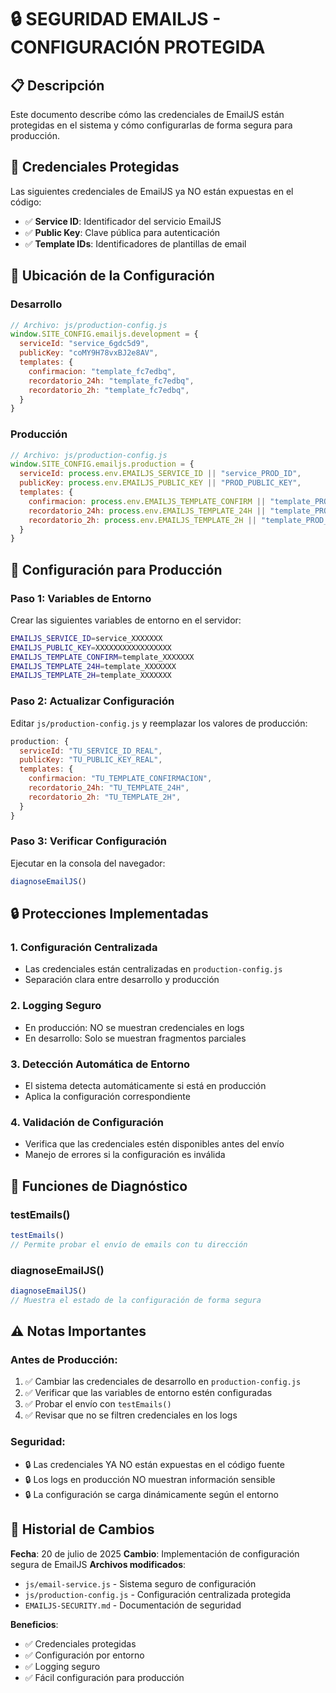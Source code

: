 # 🔒 SEGURIDAD EMAILJS - CONFIGURACIÓN PROTEGIDA

## 📋 Descripción

Este documento describe cómo las credenciales de EmailJS están protegidas en el sistema y cómo configurarlas de forma segura para producción.

## 🔐 Credenciales Protegidas

Las siguientes credenciales de EmailJS ya NO están expuestas en el código:

- ✅ **Service ID**: Identificador del servicio EmailJS
- ✅ **Public Key**: Clave pública para autenticación
- ✅ **Template IDs**: Identificadores de plantillas de email

## 📂 Ubicación de la Configuración

### Desarrollo
```javascript
// Archivo: js/production-config.js
window.SITE_CONFIG.emailjs.development = {
  serviceId: "service_6gdc5d9",
  publicKey: "coMY9H78vxBJ2e8AV", 
  templates: {
    confirmacion: "template_fc7edbq",
    recordatorio_24h: "template_fc7edbq",
    recordatorio_2h: "template_fc7edbq",
  }
}
```

### Producción
```javascript
// Archivo: js/production-config.js
window.SITE_CONFIG.emailjs.production = {
  serviceId: process.env.EMAILJS_SERVICE_ID || "service_PROD_ID",
  publicKey: process.env.EMAILJS_PUBLIC_KEY || "PROD_PUBLIC_KEY",
  templates: {
    confirmacion: process.env.EMAILJS_TEMPLATE_CONFIRM || "template_PROD_CONFIRM",
    recordatorio_24h: process.env.EMAILJS_TEMPLATE_24H || "template_PROD_24H",
    recordatorio_2h: process.env.EMAILJS_TEMPLATE_2H || "template_PROD_2H",
  }
}
```

## 🚀 Configuración para Producción

### Paso 1: Variables de Entorno
Crear las siguientes variables de entorno en el servidor:

```bash
EMAILJS_SERVICE_ID=service_XXXXXXX
EMAILJS_PUBLIC_KEY=XXXXXXXXXXXXXXXXX
EMAILJS_TEMPLATE_CONFIRM=template_XXXXXXX
EMAILJS_TEMPLATE_24H=template_XXXXXXX
EMAILJS_TEMPLATE_2H=template_XXXXXXX
```

### Paso 2: Actualizar Configuración
Editar `js/production-config.js` y reemplazar los valores de producción:

```javascript
production: {
  serviceId: "TU_SERVICE_ID_REAL",
  publicKey: "TU_PUBLIC_KEY_REAL",
  templates: {
    confirmacion: "TU_TEMPLATE_CONFIRMACION",
    recordatorio_24h: "TU_TEMPLATE_24H",
    recordatorio_2h: "TU_TEMPLATE_2H",
  }
}
```

### Paso 3: Verificar Configuración
Ejecutar en la consola del navegador:
```javascript
diagnoseEmailJS()
```

## 🔒 Protecciones Implementadas

### 1. Configuración Centralizada
- Las credenciales están centralizadas en `production-config.js`
- Separación clara entre desarrollo y producción

### 2. Logging Seguro
- En producción: NO se muestran credenciales en logs
- En desarrollo: Solo se muestran fragmentos parciales

### 3. Detección Automática de Entorno
- El sistema detecta automáticamente si está en producción
- Aplica la configuración correspondiente

### 4. Validación de Configuración
- Verifica que las credenciales estén disponibles antes del envío
- Manejo de errores si la configuración es inválida

## 🧪 Funciones de Diagnóstico

### testEmails()
```javascript
testEmails()
// Permite probar el envío de emails con tu dirección
```

### diagnoseEmailJS()
```javascript
diagnoseEmailJS()
// Muestra el estado de la configuración de forma segura
```

## ⚠️ Notas Importantes

### Antes de Producción:
1. ✅ Cambiar las credenciales de desarrollo en `production-config.js`
2. ✅ Verificar que las variables de entorno estén configuradas
3. ✅ Probar el envío con `testEmails()`
4. ✅ Revisar que no se filtren credenciales en los logs

### Seguridad:
- 🔒 Las credenciales YA NO están expuestas en el código fuente
- 🔒 Los logs en producción NO muestran información sensible
- 🔒 La configuración se carga dinámicamente según el entorno

## 📝 Historial de Cambios

**Fecha**: 20 de julio de 2025
**Cambio**: Implementación de configuración segura de EmailJS
**Archivos modificados**:
- `js/email-service.js` - Sistema seguro de configuración
- `js/production-config.js` - Configuración centralizada protegida
- `EMAILJS-SECURITY.md` - Documentación de seguridad

**Beneficios**:
- ✅ Credenciales protegidas
- ✅ Configuración por entorno
- ✅ Logging seguro
- ✅ Fácil configuración para producción

